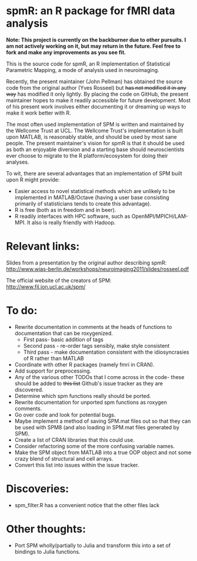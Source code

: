 # spmR: an R package for fMRI data analysis

**Note: This project is currently on the backburner due to other pursuits.  I am not actively working on it, but may return in the future.  Feel free to fork and make any improvements as you see fit.**

This is the source code for spmR, an R implementation of Statistical Parametric Mapping, a mode of analysis used in neuroimaging.  

Recently, the present maintainer (John Pellman) has obtained the source code from the original author (Yves Rosseel) but ~~has not modified it in any way~~ has modified it only lightly.  By placing the code on GitHub, the present maintainer hopes to make it readily accessible for future development.  Most of his present work involves either documenting it or dreaming up ways to make it work better with R.

The most often used implementation of SPM is written and maintained by the Wellcome Trust at UCL.  The Wellcome Trust's implementation is built upon MATLAB, is reasonably stable, and should be used by most sane people.  The present maintainer's vision for spmR is that it should be used as both an enjoyable diversion and a starting base should neuroscientists ever choose to migrate to the R platform/ecosystem for doing their analyses.

To wit, there are several advantages that an implementation of SPM built upon R might provide:
* Easier access to novel statistical methods which are unlikely to be implemented in MATLAB/Octave (having a user base consisting primarily of statisticians tends to create this advantage).
* R is free (both as in freedom and in beer).
* R readily interfaces with HPC software, such as OpenMPI/MPICH/LAM-MPI.  It also is really friendly with Hadoop.

# Relevant links:
Slides from a presentation by the original author describing spmR: http://www.wias-berlin.de/workshops/neuroimaging2011/slides/rosseel.pdf

The official website of the creators of SPM: http://www.fil.ion.ucl.ac.uk/spm/

# To do:
* Rewrite documentation in comments at the heads of functions to documentation that can be roxygenized.
	* First pass- basic addition of tags
	* Second pass - re-order tags sensibly, make style consistent
	* Third pass - make documentation consistent with the idiosyncrasies of R rather than MATLAB
* Coordinate with other R packages (namely fmri in CRAN).
* Add support for preprocessing.
* Any of the various other TODOs that I come across in the code- these should be added to ~~this list~~ Github's issue tracker as they are discovered.
* Determine which spm functions really should be ported.
* Rewrite documentation for unported spm functions as roxygen comments.
* Go over code and look for potential bugs.
* Maybe implement a method of saving SPM.mat files out so that they can be used with SPM8 (and also loading in SPM.mat files generated by SPM).
* Create a list of CRAN libraries that this could use.
* Consider refactoring some of the more confusing variable names.
* Make the SPM object from MATLAB into a true OOP object and not some crazy blend of structural and cell arrays.
* Convert this list into issues within the issue tracker.

# Discoveries:
* spm_filter.R has a convenient notice that the other files lack 

# Other thoughts:
* Port SPM wholly/partially to Julia and transform this into a set of bindings to Julia functions.
